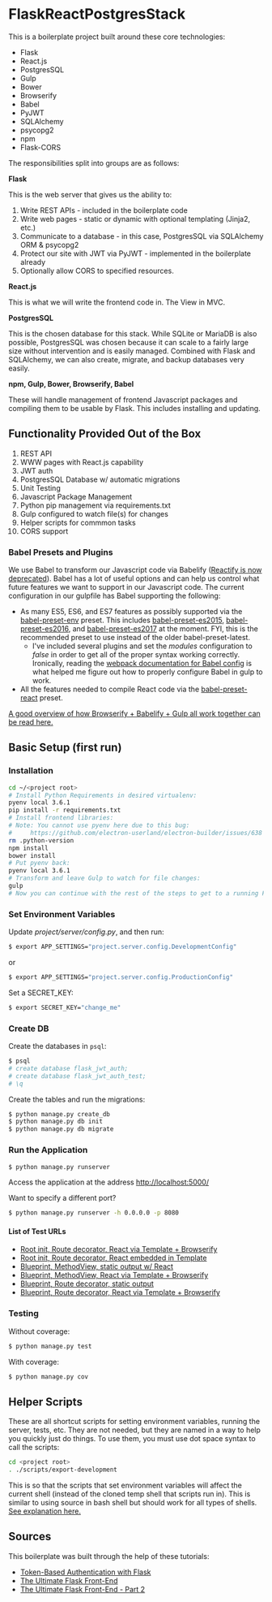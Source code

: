 # FlaskReactPostgresStack

This is a boilerplate project built around these core technologies:

* Flask
* React.js
* PostgresSQL
* Gulp
* Bower
* Browserify
* Babel
* PyJWT
* SQLAlchemy
* psycopg2
* npm
* Flask-CORS

The responsibilities split into groups are as follows:

**Flask**

This is the web server that gives us the ability to:

1. Write REST APIs - included in the boilerplate code
2. Write web pages - static or dynamic with optional templating (Jinja2, etc.)
3. Communicate to a database - in this case, PostgresSQL via SQLAlchemy ORM & psycopg2
4. Protect our site with JWT via PyJWT - implemented in the boilerplate already
5. Optionally allow CORS to specified resources.

**React.js**

This is what we will write the frontend code in. The View in MVC.

**PostgresSQL**

This is the chosen database for this stack. While SQLite or MariaDB is also possible, PostgresSQL was chosen because it can scale to a fairly large size without intervention and is easily managed. Combined with Flask and SQLAlchemy, we can also create, migrate, and backup databases very easily.

**npm, Gulp, Bower, Browserify, Babel**

These will handle management of frontend Javascript packages and compiling them to be usable by Flask. This includes installing and updating.

## Functionality Provided Out of the Box

1. REST API
2. WWW pages with React.js capability
3. JWT auth
4. PostgresSQL Database w/ automatic migrations
5. Unit Testing
6. Javascript Package Management
7. Python pip management via requirements.txt
8. Gulp configured to watch file(s) for changes
9. Helper scripts for commmon tasks
10. CORS support

### Babel Presets and Plugins

We use Babel to transform our Javascript code via Babelify ([Reactify is now deprecated](https://github.com/andreypopp/reactify)). Babel has a lot of useful options and can help us control what future features we want to support in our Javascript code. The current configuration in our gulpfile has Babel supporting the following:

* As many ES5, ES6, and ES7 features as possibly supported via the [babel-preset-env](https://babeljs.io/docs/plugins/preset-env/) preset. This includes [babel-preset-es2015](https://babeljs.io/docs/plugins/preset-es2015/), [babel-preset-es2016](https://babeljs.io/docs/plugins/preset-es2016/), and [babel-preset-es2017](https://babeljs.io/docs/plugins/preset-es2017/) at the moment. FYI, this is the recommended preset to use instead of the older babel-preset-latest.
    * I've included several plugins and set the _modules_ configuration to _false_ in order to get all of the proper syntax working correctly. Ironically, reading the [webpack documentation for Babel config](https://webpack.js.org/guides/code-splitting-async/) is what helped me figure out how to properly configure Babel in gulp to work.
* All the features needed to compile React code via the [babel-preset-react](https://babeljs.io/docs/plugins/preset-react/) preset.

[A good overview of how Browserify + Babelify + Gulp all work together can be read here.](https://medium.com/@hey.aaron/getting-import-export-working-es6-style-using-browserify-babelify-gulp-5hrs-of-life-eca7786e44cc)

## Basic Setup (first run)

### Installation

```sh
cd ~/<project root>
# Install Python Requirements in desired virtualenv:
pyenv local 3.6.1
pip install -r requirements.txt
# Install frontend libraries:
# Note: You cannot use pyenv here due to this bug:
#     https://github.com/electron-userland/electron-builder/issues/638
rm .python-version
npm install
bower install
# Put pyenv back:
pyenv local 3.6.1
# Transform and leave Gulp to watch for file changes:
gulp
# Now you can continue with the rest of the steps to get to a running Flask server.
```

### Set Environment Variables

Update *project/server/config.py*, and then run:

```sh
$ export APP_SETTINGS="project.server.config.DevelopmentConfig"
```

or

```sh
$ export APP_SETTINGS="project.server.config.ProductionConfig"
```

Set a SECRET_KEY:

```sh
$ export SECRET_KEY="change_me"
```

### Create DB

Create the databases in `psql`:

```sh
$ psql
# create database flask_jwt_auth;
# create database flask_jwt_auth_test;
# \q
```

Create the tables and run the migrations:

```sh
$ python manage.py create_db
$ python manage.py db init
$ python manage.py db migrate
```

### Run the Application

```sh
$ python manage.py runserver
```

Access the application at the address [http://localhost:5000/](http://localhost:5000/)

Want to specify a different port?

```sh
$ python manage.py runserver -h 0.0.0.0 -p 8080
```

#### List of Test URLs

* [Root init, Route decorator, React via Template + Browserify](http://localhost:5000/index)
* [Root init, Route decorator, React embedded in Template](http://localhost:5000/hello)
* [Blueprint, MethodView, static output w/ React](http://localhost:5000/methodview/static)
* [Blueprint, MethodView, React via Template + Browserify](http://localhost:5000/methodview/template)
* [Blueprint, Route decorator, static output](http://localhost:5000/route)
* [Blueprint, Route decorator, React via Template + Browserify](http://localhost:5000/route/index)

### Testing

Without coverage:

```sh
$ python manage.py test
```

With coverage:

```sh
$ python manage.py cov
```

## Helper Scripts

These are all shortcut scripts for setting environment variables, running the server, tests, etc. They are not needed, but they are named in a way to help you quickly just do things. To use them, you must use dot space syntax to call the scripts:

```sh
cd <project root>
. ./scripts/export-development
```

This is so that the scripts that set environment variables will affect the current shell (instead of the cloned temp shell that scripts run in). This is similar to using source in bash shell but should work for all types of shells. [See explanation here.](http://stackoverflow.com/questions/496702/can-a-shell-script-set-environment-variables-of-the-calling-shell)

## Sources

This boilerplate was built through the help of these tutorials:

* [Token-Based Authentication with Flask](https://realpython.com/blog/python/token-based-authentication-with-flask/)
* [The Ultimate Flask Front-End](https://realpython.com/blog/python/the-ultimate-flask-front-end/)
* [The Ultimate Flask Front-End - Part 2](https://realpython.com/blog/python/the-ultimate-flask-front-end-part-2/)
